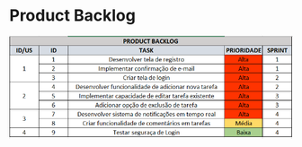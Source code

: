 # Product Backlog
<img src="https://github.com/guilherme0066/trabalho_semestral_FGTI/blob/main/ProductBacklog/backlog.png"/>
